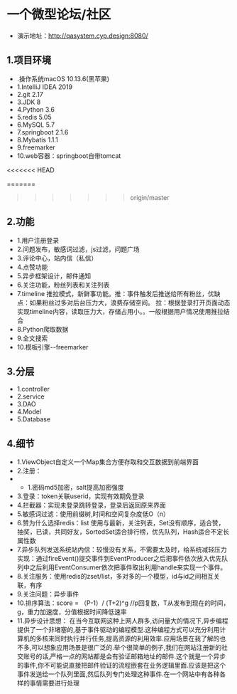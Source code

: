 # 一个微型论坛/社区
- 演示地址：http://qasystem.cyp.design:8080/

## 1.项目环境
- .操作系统macOS 10.13.6(黑苹果)
- 1.IntelliJ IDEA 2019
- 2.git 2.17
- 3.JDK 8
- 4.Python 3.6
- 5.redis 5.05
- 6.MySQL 5.7
- 7.springboot 2.1.6
- 8.Mybatis 1.1.1
- 9.freemarker
- 10.web容器：springboot自带tomcat

<<<<<<< HEAD

=======
>>>>>>> origin/master
## 2.功能
- 1.用户注册登录
- 2.问题发布，敏感词过滤，js过滤，问题广场
- 3.评论中心，站内信（私信）
- 4.点赞功能
- 5.异步框架设计，邮件通知
- 6.关注功能，粉丝列表和关注列表
- 7.timeline 推拉模式，新鲜事功能。推：事件触发后推送给所有粉丝，优缺点：如果粉丝过多对后台压力大，浪费存储空间。 拉：根据登录打开页面动态实现timeline内容，读取压力大，存储占用小。。一般根据用户情况使用推拉结合
- 8.Python爬取数据
- 9.全文搜索
- 10.模板引擎--freemarker

## 3.分层
- 1.controller
- 2.service
- 3.DAO
- 4.Model
- 5.Database

## 4.细节
- 1.ViewObject自定义一个Map集合方便存取和交互数据到前端界面
- 2.注册：
- - 1.密码md5加密，salt提高加密强度
- 3.登录：token关联userid，实现有效期免登录
- 4.拦截器：实现未登录跳转登录，登录后返回原来界面
- 5.敏感词过滤：使用前缀树,时间和空间复杂度低O（n）
- 6.赞为什么选择redis：list 使用与最新，关注列表，Set没有顺序，适合赞，抽奖，已读，共同好友，SortedSet适合排行榜，优先队列，Hash适合不定长属性数
- 7.异步队列发送系统站内信：较慢没有关系，不需要太及时，给系统减轻压力  实现：通过fireEvent()提交事件到EventProducer之后把事件依次放入优先队列中之后利用EventConsumer依次把事件取出利用handle来实现一个事件。
- 8.关注服务：使用redis的zset/list，多对多的一个模型，id与id之间相互关联，有序
- 9.关注问题：异步事件
- 10.排序算法：score = （P-1）/ (T+2)^g  //p回复数，T从发布到现在的时间，g，重力加速度，分值根据时间降低速率
- 11.异步设计思想：
	在当今互联网这种上网人群多,访问量大的情况下,异步编程提供了一个非堵塞的,基于事件驱动的编程模型.这种编程方式可以充分利用计算机的多核来同时执行并行任务,提高资源的利用效率.应用场景在我了解的也不多,可以想象应用场景是很广泛的.举个很简单的例子,我们在网站注册新的社交账号的话,严格一点的网站都是会有验证邮箱地址的邮件.这个就是一个异步的事件,你不可能说直接把邮件验证的流程嵌套在业务逻辑里面.应该是把这个事件发送给一个队列里面,然后队列专门处理这种事件.在一个网站中有各种各样的事情需要进行处理



